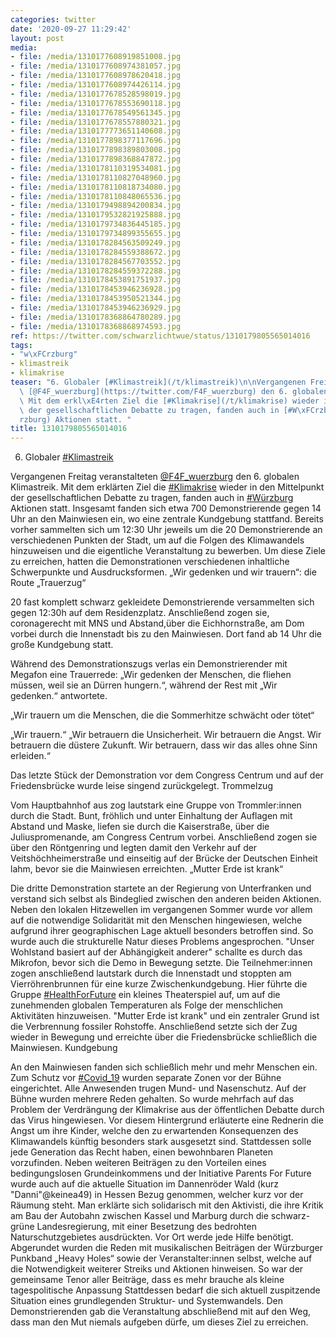 ```yaml
---
categories: twitter
date: '2020-09-27 11:29:42'
layout: post
media:
- file: /media/1310177608919851008.jpg
- file: /media/1310177608974381057.jpg
- file: /media/1310177608978620418.jpg
- file: /media/1310177608974426114.jpg
- file: /media/1310177678528598019.jpg
- file: /media/1310177678553690118.jpg
- file: /media/1310177678549561345.jpg
- file: /media/1310177678557880321.jpg
- file: /media/1310177773651140608.jpg
- file: /media/1310177898377117696.jpg
- file: /media/1310177898389803008.jpg
- file: /media/1310177898368847872.jpg
- file: /media/1310178110319534081.jpg
- file: /media/1310178110827048960.jpg
- file: /media/1310178110818734080.jpg
- file: /media/1310178110848065536.jpg
- file: /media/1310179498894200834.jpg
- file: /media/1310179532821925888.jpg
- file: /media/1310179734836445185.jpg
- file: /media/1310179734899355655.jpg
- file: /media/1310178284563509249.jpg
- file: /media/1310178284559388672.jpg
- file: /media/1310178284567703552.jpg
- file: /media/1310178284559372288.jpg
- file: /media/1310178453891751937.jpg
- file: /media/1310178453946236928.jpg
- file: /media/1310178453950521344.jpg
- file: /media/1310178453946236929.jpg
- file: /media/1310178368864780289.jpg
- file: /media/1310178368868974593.jpg
ref: https://twitter.com/schwarzlichtwue/status/1310179805565014016
tags:
- "w\xFCrzburg"
- klimastreik
- klimakrise
teaser: "6. Globaler [#Klimastreik](/t/klimastreik)\n\nVergangenen Freitag veranstalteten\
  \ [@F4F_wuerzburg](https://twitter.com/F4F_wuerzburg) den 6. globalen Klimastreik.\
  \ Mit dem erkl\xE4rten Ziel die [#Klimakrise](/t/klimakrise) wieder in den Mittelpunkt\
  \ der gesellschaftlichen Debatte zu tragen, fanden auch in [#W\xFCrzburg](/t/w\xFC\
  rzburg) Aktionen statt. "
title: 1310179805565014016
---
```

6. Globaler [#Klimastreik](/t/klimastreik)

Vergangenen Freitag veranstalteten [@F4F_wuerzburg](https://twitter.com/F4F_wuerzburg) den 6. globalen Klimastreik. Mit dem erklärten Ziel die [#Klimakrise](/t/klimakrise) wieder in den Mittelpunkt der gesellschaftlichen Debatte zu tragen, fanden auch in [#Würzburg](/t/würzburg) Aktionen statt. 
Insgesamt fanden sich etwa 700 Demonstrierende gegen 14 Uhr an den Mainwiesen ein, wo eine zentrale Kundgebung stattfand. Bereits vorher sammelten sich um 12:30 Uhr jeweils um die 20 Demonstrierende an verschiedenen Punkten der Stadt,  um auf die Folgen des Klimawandels hinzuweisen und die eigentliche Veranstaltung zu bewerben. Um diese Ziele zu erreichen, hatten die Demonstrationen verschiedenen inhaltliche Schwerpunkte und Ausdrucksformen. 
„Wir gedenken und wir trauern“: die Route „Trauerzug“ 



20 fast komplett schwarz gekleidete Demonstrierende versammelten sich gegen 12:30h auf dem Residenzplatz. Anschließend zogen sie, coronagerecht mit MNS und Abstand,über die Eichhornstraße, am Dom vorbei durch die Innenstadt  bis zu den Mainwiesen. Dort fand ab 14 Uhr die große Kundgebung statt.

Während des Demonstrationszugs verlas ein Demonstrierender mit Megafon eine Trauerrede:
„Wir gedenken der Menschen, die fliehen müssen, weil sie an Dürren hungern.“, während der Rest mit „Wir gedenken.“ antwortete. 



„Wir trauern um die Menschen, die die Sommerhitze schwächt oder tötet“ 



„Wir trauern.“
„Wir betrauern die Unsicherheit. Wir betrauern die Angst. Wir betrauern die düstere Zukunft. Wir betrauern, dass wir das alles ohne Sinn erleiden.“  

Das letzte Stück der Demonstration vor dem Congress Centrum und auf der Friedensbrücke wurde leise singend zurückgelegt.
Trommelzug 

Vom Hauptbahnhof aus zog lautstark eine Gruppe von Trommler:innen durch die Stadt. Bunt, fröhlich und unter Einhaltung der Auflagen mit Abstand und Maske, liefen sie durch die Kaiserstraße, über die Juliuspromenande, am Congress Centrum vorbei. 
Anschließend zogen sie über den Röntgenring und legten damit den Verkehr auf der Veitshöchheimerstraße und einseitig  auf der Brücke der Deutschen Einheit lahm, bevor sie die Mainwiesen erreichten.
„Mutter Erde ist krank“

Die dritte Demonstration startete an der Regierung von Unterfranken und verstand sich selbst als Bindeglied zwischen den anderen beiden Aktionen. 
Neben den lokalen Hitzewellen im vergangenen Sommer wurde vor allem auf die notwendige Solidarität mit den Menschen hingewiesen, welche aufgrund ihrer geographischen Lage aktuell besonders betroffen sind. So wurde auch die strukturelle Natur dieses Problems angesprochen. 
"Unser Wohlstand basiert auf der Abhängigkeit anderer" schallte es durch das Mikrofon, bevor sich die Demo in Bewegung setzte. Die Teilnehmer:innen zogen anschließend lautstark durch die Innenstadt und stoppten am Vierröhrenbrunnen für eine kurze Zwischenkundgebung. 
Hier führte die Gruppe [#HealthForFuture](/t/healthforfuture) ein kleines Theaterspiel auf, um auf die zunehmenden globalen Temperaturen als Folge der menschlichen Aktivitäten hinzuweisen.
"Mutter Erde ist krank" und ein zentraler Grund ist die Verbrennung fossiler Rohstoffe. Anschließend setzte sich der Zug wieder in Bewegung und erreichte über die Friedensbrücke schließlich die Mainwiesen.
Kundgebung



An den Mainwiesen fanden sich schließlich mehr und mehr Menschen ein. Zum Schutz vor [#Covid_19](/t/covid_19) wurden separate Zonen vor der Bühne eingerichtet. 
Alle Anwesenden trugen Mund- und Nasenschutz. Auf der Bühne wurden mehrere Reden gehalten. So wurde mehrfach auf das Problem der Verdrängung der Klimakrise aus der öffentlichen Debatte durch das Virus hingewiesen.
Vor diesem Hintergrund erläuterte eine Rednerin die Angst um ihre Kinder, welche den zu erwartenden Konsequenzen des Klimawandels künftig besonders stark ausgesetzt sind. Stattdessen solle jede Generation das Recht haben, einen bewohnbaren Planeten vorzufinden.
Neben weiteren Beiträgen zu den Vorteilen eines bedingungslosen Grundeinkommens und der Initiative Parents For Future wurde auch auf die aktuelle Situation im Dannenröder Wald (kurz "Danni"@keinea49) in Hessen Bezug genommen, welcher kurz vor der Räumung steht.
Man erklärte sich solidarisch mit den Aktivisti, die ihre Kritik am Bau der Autobahn zwischen Kassel und Marburg durch die schwarz-grüne Landesregierung, mit einer Besetzung des bedrohten Naturschutzgebietes ausdrückten. Vor Ort werde jede Hilfe benötigt. Abgerundet wurden die 
Reden mit musikalischen Beiträgen der Würzburger Punkband „Heavy Holes“ sowie der Veranstalter:innen selbst, welche auf die Notwendigkeit weiterer Streiks und Aktionen hinweisen. So war der gemeinsame Tenor aller Beiträge, dass es mehr brauche als kleine tagespolitische Anpassung 
Stattdessen bedarf die sich aktuell zuspitzende Situation eines grundlegenden Struktur- und Systemwandels. Den Demonstrierenden gab die Veranstaltung abschließend mit auf den Weg, dass man den Mut niemals aufgeben dürfe, um dieses Ziel zu erreichen.